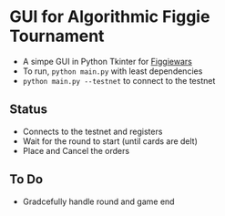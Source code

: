 # GUI for Algorithmic Figgie Tournament

- A simpe GUI in Python Tkinter for [Figgiewars](https://www.figgiewars.com/)
- To run, `python main.py` with least dependencies 
- `python main.py --testnet` to connect to the testnet


## Status

- Connects to the testnet and registers
- Wait for the round to start (until cards are delt)
- Place and Cancel the orders


## To Do

- Gradcefully handle round and game end
